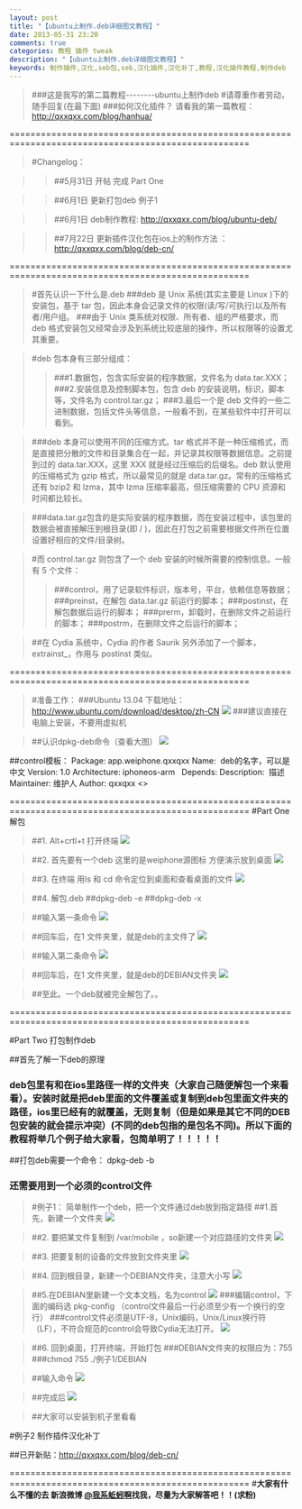 ```yaml
---
layout: post
title: "【ubuntu上制作.deb详细图文教程】"
date: 2013-05-31 23:20
comments: true
categories: 教程 插件 tweak
description: "【ubuntu上制作.deb详细图文教程】" 
keywords: 制作插件,汉化,seb包,seb,汉化插件,汉化补丁,教程,汉化插件教程,制作deb
---
```

>###这是我写的第二篇教程--------ubuntu上制作deb
>#请尊重作者劳动，随手回复(在最下面)
>###如何汉化插件？   请看我的第一篇教程：  <http://qxxqxx.com/blog/hanhua/>

====================================================================================================

>#Changelog：

>>##5月31日   开帖  完成   Part One

>>##6月1日      更新打包deb  例子1

>>##6月1日    deb制作教程:   <http://qxxqxx.com/blog/ubuntu-deb/>

>>##7月22日  更新插件汉化包在ios上的制作方法 ：<http://qxxqxx.com/blog/deb-cn/>


<!--more-->
====================================================================================================
>#首先认识一下什么是.deb 
>###deb 是 Unix 系统(其实主要是 Linux )下的安装包，基于 tar 包，因此本身会记录文件的权限(读/写/可执行)以及所有者/用户组。 
>###由于 Unix 类系统对权限、所有者、组的严格要求，而 deb 格式安装包又经常会涉及到系统比较底层的操作，所以权限等的设置尤其重要。 

>#deb 包本身有三部分组成：
>>###1.数据包，包含实际安装的程序数据，文件名为 data.tar.XXX； 
>>###2.安装信息及控制脚本包，包含 deb 的安装说明，标识，脚本等，文件名为 control.tar.gz；
>>###3.最后一个是 deb 文件的一些二进制数据，包括文件头等信息，一般看不到，在某些软件中打开可以看到。

>###deb 本身可以使用不同的压缩方式。tar 格式并不是一种压缩格式，而是直接把分散的文件和目录集合在一起，并记录其权限等数据信息。之前提到过的 data.tar.XXX，这里 XXX 就是经过压缩后的后缀名。deb 默认使用的压缩格式为 gzip 格式，所以最常见的就是 data.tar.gz。常有的压缩格式还有 bzip2 和 lzma，其中 lzma 压缩率最高，但压缩需要的 CPU 资源和时间都比较长。 

>###data.tar.gz包含的是实际安装的程序数据，而在安装过程中，该包里的数据会被直接解压到根目录(即 / )，因此在打包之前需要根据文件所在位置设置好相应的文件/目录树。 


>#而 control.tar.gz 则包含了一个 deb 安装的时候所需要的控制信息。一般有 5 个文件： 
>>###control，用了记录软件标识，版本号，平台，依赖信息等数据；
>>###preinst，在解包 data.tar.gz 前运行的脚本；
>>###postinst，在解包数据后运行的脚本；
>>###prerm，卸载时，在删除文件之前运行的脚本；
>>###postrm，在删除文件之后运行的脚本；

>##在 Cydia 系统中，Cydia 的作者 Saurik 另外添加了一个脚本，extrainst_，作用与 postinst 类似。

====================================================================================================
>#准备工作：
>###Ubuntu 13.04    下载地址：<http://www.ubuntu.com/download/desktop/zh-CN>
>![](/images/ubuntu-deb/1.png)
>###建议直接在电脑上安装，不要用虚拟机

>##认识dpkg-deb命令（查看大图）
>![](/images/ubuntu-deb/2.png)

##control模板：
    Package: app.weiphone.qxxqxx
    Name:  deb的名字，可以是中文
    Version: 1.0
    Architecture: iphoneos-arm  
    Depends:
    Description:  描述
    Maintainer: 维护人
    Author: qxxqxx <>

====================================================================================================
#Part One   解包 

>##1. Alt+crtl+t 打开终端
>![](/images/ubuntu-deb/3.png)

>##2.   首先要有一个deb  这里的是weiphone源图标 方便演示放到桌面
>![](/images/ubuntu-deb/4.png)

>##3. 在终端 用ls  和  cd  命令定位到桌面和查看桌面的文件
>![](/images/ubuntu-deb/5.png)

>##4. 解包.deb 
>##dpkg-deb -e
>##dpkg-deb -x

>##输入第一条命令
>![](/images/ubuntu-deb/6.png)

>##回车后，在1 文件夹里，就是deb的主文件了
>![](/images/ubuntu-deb/7.png)

>##输入第二条命令
>![](/images/ubuntu-deb/8.png)

>##回车后，在1 文件夹里，就是deb的DEBIAN文件夹
>![](/images/ubuntu-deb/9.png)

>##至此。一个deb就被完全解包了。。

====================================================================================================

#Part Two  打包制作deb 

##首先了解一下deb的原理
###   deb包里有和在ios里路径一样的文件夹（大家自己随便解包一个来看看）。安装时就是把deb里面的文件覆盖或复制到deb包里面文件夹的路径，ios里已经有的就覆盖，无则复制（但是如果是其它不同的DEB包安装的就会提示冲突）(不同的deb包指的是包名不同)。所以下面的教程将举几个例子给大家看，包简单明了！！！！！


##打包deb需要一个命令：     dpkg-deb -b
###                      还需要用到一个必须的control文件
                                         
                                         
>#例子1：  简单制作一个deb，把一个文件通过deb放到指定路径
>##1.首先，新建一个文件夹
>![](/images/ubuntu-deb/10.png)

>##2. 要把某文件复制到 /var/mobile ，so新建一个对应路径的文件夹
>![](/images/ubuntu-deb/11.png)

>##3. 把要复制的设备的文件放到文件夹里 
>![](/images/ubuntu-deb/12.png)

>##4. 回到根目录，新建一个DEBIAN文件夹，注意大小写
>![](/images/ubuntu-deb/13.png)

>##5.在DEBIAN里新建一个文本文档，名为control 
>![](/images/ubuntu-deb/14.png) 
>###编辑control，下面的编码选 pkg-config     （control文件最后一行必须至少有一个换行的空行）
>###control文件必须是UTF-8，Unix编码，Unix/Linux换行符（LF），不符合规范的control会导致Cydia无法打开。
>![](/images/ubuntu-deb/15.png)

>##6. 回到桌面，打开终端，开始打包
>###DEBIAN文件夹的权限应为：755
>###chmod 755 ./例子1/DEBIAN

>##输入命令
>![](/images/ubuntu-deb/16.png)

>##完成后
>![](/images/ubuntu-deb/17.png)

>##大家可以安装到机子里看看

#例子2   制作插件汉化补丁


##已开新贴：<http://qxxqxx.com/blog/deb-cn/>                                                                       

====================================================================================================
#**大家有什么不懂的去 新浪微博 [@我系蚯蚓啊](http://weibo.com/qzoro)找我，尽量为大家解答吧！！(求粉)**



